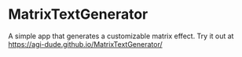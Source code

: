 # MatrixTextGenerator
A simple app that generates a customizable matrix effect. Try it out at https://agi-dude.github.io/MatrixTextGenerator/

